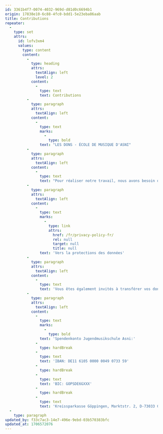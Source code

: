 ```yaml
---
id: 3361b4f7-0074-4032-969d-d81d0c6694b1
origin: 17838e10-6c88-4fc0-bdd1-5e23eba86aab
title: Contributions
repeater:
  -
    type: set
    attrs:
      id: lofv3xm4
      values:
        type: content
        content:
          -
            type: heading
            attrs:
              textAlign: left
              level: 2
            content:
              -
                type: text
                text: Contributions
          -
            type: paragraph
            attrs:
              textAlign: left
            content:
              -
                type: text
                marks:
                  -
                    type: bold
                text: "LES DONS - ÉCOLE DE MUSIQUE D'ASNI"
          -
            type: paragraph
            attrs:
              textAlign: left
            content:
              -
                type: text
                text: "Pour réaliser notre travail, nous avons besoin du soutien d'un large cercle de sponsors. Avec votre engagement financier vous renforcez notre travail et investissez dans une bonne idée! Nous traitons nos dons en ligne via PayPal. Bien entendu, nous traitons vos données en toute confidentialité!"
          -
            type: paragraph
            attrs:
              textAlign: left
            content:
              -
                type: text
                marks:
                  -
                    type: link
                    attrs:
                      href: /fr/privacy-policy-fr/
                      rel: null
                      target: null
                      title: null
                text: 'Vers la protections des données'
          -
            type: paragraph
            attrs:
              textAlign: left
            content:
              -
                type: text
                text: 'Vous êtes également invités à transférer vos dons directement sur notre compte:'
          -
            type: paragraph
            attrs:
              textAlign: left
            content:
              -
                type: text
                marks:
                  -
                    type: bold
                text: 'Spendenkonto Jugendmusikschule Asni:'
              -
                type: hardBreak
              -
                type: text
                text: 'IBAN: DE11 6105 0000 0049 0733 59'
              -
                type: hardBreak
              -
                type: text
                text: 'BIC: GOPSDE6GXXX'
              -
                type: hardBreak
              -
                type: text
                text: 'Kreissparkasse Göppingen, Marktstr. 2, D-73033 Goeppingen, Allemagne'
  -
    type: paragraph
updated_by: f33c7ac3-14e7-496e-9ebd-03b570383bfc
updated_at: 1706572076
---
```

